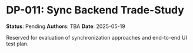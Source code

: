 # DP-011: Sync Backend Trade-Study

**Status**: Pending
**Authors**: TBA
**Date**: 2025-05-19

Reserved for evaluation of synchronization approaches and end-to-end UI test plan.
